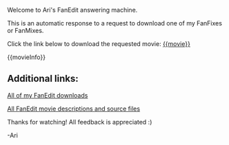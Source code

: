 Welcome to Ari's FanEdit answering machine. 

This is an automatic response to a request to download one of my FanFixes or FanMixes.

Click the link below to download the requested movie: 
[{{movie}}]({{downloadURL}})

{{movieInfo}}

## Additional links:

[All of my FanEdit downloads](http://%7BdownloadAllURL%7D)

[All FanEdit movie descriptions and source files](https://github.com/clevertree/fan-edits/tree/main/FanMixes)

Thanks for watching! All feedback is appreciated :)

-Ari